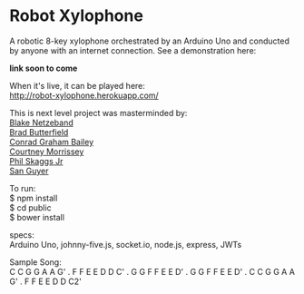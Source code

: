 # Robot Xylophone

A robotic 8-key xylophone orchestrated by an Arduino Uno and conducted by anyone with an internet connection. See a demonstration here:

**link soon to come**

When it's live, it can be played here:  
http://robot-xylophone.herokuapp.com/

This is next level project was masterminded by:  
   [Blake Netzeband](https://github.com/blakeface)  
   [Brad Butterfield](https://github.com/butters5789)  
   [Conrad Graham Bailey](https://github.com/CGBailey)  
   [Courtney Morrissey](https://github.com/courtm187)  
   [Phil Skaggs Jr](https://github.com/artnoisenik)  
   [San Guyer](https://github.com/ibo303)  

To run:  
   $ npm install  
   $ cd public  
   $ bower install  

specs:  
Arduino Uno, johnny-five.js, socket.io, node.js, express, JWTs

Sample Song:  
C C G G A A G' . F F E E D D C' . G G F F E E D' . G G F F E E D' . C C G G A A G' . F F E E D D C2'
